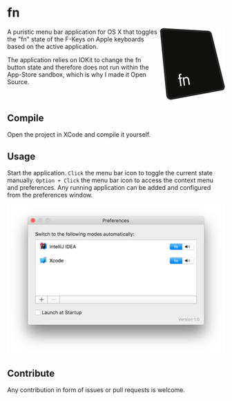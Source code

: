 # fn

<img src="logo.png" width="150" align="right" />

A puristic menu bar application for OS X that toggles the "fn" state of the F-Keys on Apple keyboards based on the active application.

The application relies on IOKit to change the fn button state and therefore does not run within the App-Store sandbox, which is why I made it Open Source.

<div style="clear:both"></div>

## Compile

Open the project in XCode and compile it yourself.

## Usage

Start the application. ``Click`` the menu bar icon to toggle the current state manually. ``Option + Click`` the menu bar icon to access the context menu and preferences. Any running application can be added and configured from the preferences window.

<img src="screenshot-1.png" width="592" />

## Contribute

Any contribution in form of issues or pull requests is welcome.
